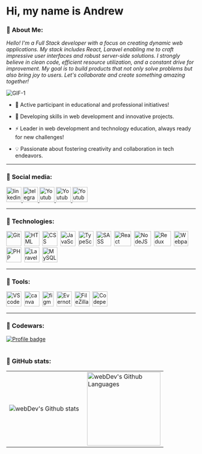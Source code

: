 Hi, my name is Andrew
==============================================================================================================================

### :closed_book: **About Me:**

 *Hello! I'm a Full Stack developer with a focus on creating dynamic web applications. My stack includes React, Laravel enabling me to craft impressive user interfaces and robust server-side solutions. I strongly believe in clean code, efficient resource utilization, and a constant drive for improvement. My goal is to build products that not only solve problems but also bring joy to users. Let's collaborate and create something amazing together!*

![GIF-1](https://raw.githubusercontent.com/FilimonovAlexey/FilimonovAlexey/50be29f8a24667802c3fa5393c879a2db3caf641/assets/github-snake.svg)

<p align="center">

- 🚀 Active participant in educational and professional initiatives!
  
- 🌿 Developing skills in web development and innovative projects.
  
- ⚡ Leader in web development and technology education, always ready for new challenges!
  
- 💡 Passionate about fostering creativity and collaboration in tech endeavors.

---

### 📘 **Social media:**

  <div id="badges">
    <a href="https://www.linkedin.com/in/andrew-lokotosh/" target="_blank">
      <img src="https://cdn-icons-png.flaticon.com/512/2504/2504799.png" width="40" height="40" alt="linkedin" />
    </a>
    <a href="https://t.me/andrewmatix" target="_blank">
      <img src="https://cdn-icons-png.flaticon.com/512/2111/2111646.png" width="40" height="40" alt="telegram group" />
    </a>
    <a href="https://www.instagram.com/andrloko/" target="_blank">
      <img src="https://cdn-icons-png.flaticon.com/128/3955/3955024.png" width="40" height="40" alt="Youtube"/>
    </a>
    <a href="https://twitter.com/1mMatix" target="_blank">
      <img src="https://cdn-icons-png.flaticon.com/128/3670/3670151.png" width="40" height="40" alt="Youtube"/>
    </a>
    <a href="https://ru.pinterest.com/1mMatix" target="_blank">
      <img src="https://cdn-icons-png.flaticon.com/128/1377/1377257.png" width="40" height="40" alt="Youtube"/>
    </a>

  </div>

---

### 📗 **Technologies:**

<div>
  <img src="https://git-scm.com/images/logos/downloads/Git-Icon-1788C.png" title="Git" alt="Git" width="40" height="40"/>&nbsp
  <img src="https://cdn-icons-png.flaticon.com/128/1051/1051277.png" title="HTML" alt="HTML" width="40" height="40"/>&nbsp
  <img src="https://cdn-icons-png.flaticon.com/128/732/732190.png" title="CSS" alt="CSS" width="40" height="40"/>&nbsp
  <img src="https://cdn-icons-png.flaticon.com/128/5968/5968292.png" title="JavaScript" alt="JavaScript" width="40" height="40"/>&nbsp
  <img src="https://static-00.iconduck.com/assets.00/typescript-icon-icon-1024x1024-vh3pfez8.png" title="TypeScript" alt="TypeScript" width="40" height="40"/>&nbsp
  <img src="https://sass-lang.com/assets/img/styleguide/seal-color.png" title="SASS" alt="SASS" width="40" height="40"/>&nbsp
  <img src="https://upload.wikimedia.org/wikipedia/commons/thumb/a/a7/React-icon.svg/2300px-React-icon.svg.png" title="React" alt="React" width="45" height="40"/>&nbsp
  <img src="https://w7.pngwing.com/pngs/452/24/png-transparent-js-logo-node-logos-and-brands-icon-thumbnail.png" title="NodeJS" alt="NodeJS" width="45" height="40"/>&nbsp
  <img src="https://static-00.iconduck.com/assets.00/redux-icon-2048x1945-ahvhunxp.png" title="Redux" alt="Redux" width="45" height="40"/>&nbsp
  <img src="https://seeklogo.com/images/W/webpack-logo-9E66EE203A-seeklogo.com.png" title="Webpack" alt="Webpack" width="38" height="40"/>&nbsp
  <img src="https://cdn-icons-png.flaticon.com/128/919/919830.png" title="PHP" alt="PHP" width="40" height="40"/>&nbsp
  <img src="https://upload.wikimedia.org/wikipedia/commons/thumb/9/9a/Laravel.svg/1200px-Laravel.svg.png" title="Laravel" alt="Laravel" width="40" height="40"/>&nbsp;
  <img src="https://cdn-icons-png.flaticon.com/128/5968/5968313.png" title="MySQL" alt="MySQL" width="40" height="40"/>&nbsp;
</div>

---

### 📙 **Tools:**

  <img src="https://images-eds-ssl.xboxlive.com/image?url=4rt9.lXDC4H_93laV1_eHM0OYfiFeMI2p9MWie0CvL99U4GA1gf6_kayTt_kBblFwHwo8BW8JXlqfnYxKPmmBRXp912Lw.0Yxg2DfVOh1gnKXRQeKb8m8DA2Jkx6Xwk0yYA23Ude.JrHx3QjJv9hvUNKZhFYJFJP2QtF6zREDZk-&format=source" title="VS code" alt="VS code" width="40" height="40"/>&nbsp;
  <img src="https://upload.wikimedia.org/wikipedia/commons/thumb/0/08/Canva_icon_2021.svg/2048px-Canva_icon_2021.svg.png" title="canva" alt="canva" width="40" height="40"/>&nbsp;
  <img src="https://upload.wikimedia.org/wikipedia/commons/thumb/3/33/Figma-logo.svg/1667px-Figma-logo.svg.png" title="figma" alt="figma" width="30" height="40"/>&nbsp;
  <img src="https://cdn.icon-icons.com/icons2/2592/PNG/512/evernote_logo_icon_154465.png" title="Evernote" alt="Evernote" width="40" height="40"/>&nbsp;
  <img src="https://upload.wikimedia.org/wikipedia/commons/thumb/0/01/FileZilla_logo.svg/380px-FileZilla_logo.svg.png?20170527113000" title="FileZilla" alt="FileZilla" width="40" height="40"/>&nbsp;
  <img src="https://cdn-icons-png.flaticon.com/512/1377/1377243.png" title="Codepen" alt="Codepen" width="40" height="40"/>&nbsp;
</div>

---

### :ledger: **Codewars:**

[![Profile badge](https://www.codewars.com/users/AndrLoko/badges/large)](https://www.codewars.com/users/AndrLoko)
<br /><br />

### 📓 **GitHub stats:**

<table>
  <tr>
    <td>
      <img align="left" src="https://github-readme-stats.vercel.app/api?username=AndrLoko&show_icons=true&theme=dark#gh-dark-mode-only)](https://github.com/AndrLoko/github-readme-stats#gh-dark-mode-only" alt="webDev's Github stats" />
    </td>
    <td>
      <img height="195px" align="right" alt="webDev's Github Languages" src="https://github-readme-stats-sigma-five.vercel.app/api/top-langs/?username=AndrLoko&layout=compact&theme=dark" />
    </td>
  </tr>
</table>
